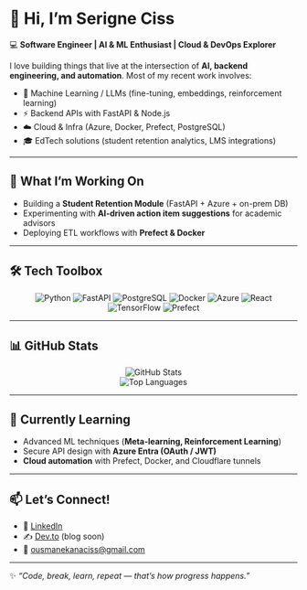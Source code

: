 
# 👋 Hi, I’m Serigne Ciss  

💻 **Software Engineer | AI & ML Enthusiast | Cloud & DevOps Explorer**  

I love building things that live at the intersection of **AI, backend engineering, and automation**. Most of my recent work involves:
- 🧠 Machine Learning / LLMs (fine-tuning, embeddings, reinforcement learning)
- ⚡ Backend APIs with FastAPI & Node.js
- ☁️ Cloud & Infra (Azure, Docker, Prefect, PostgreSQL)
- 🎓 EdTech solutions (student retention analytics, LMS integrations)

---

## 🚀 What I’m Working On
- Building a **Student Retention Module** (FastAPI + Azure + on-prem DB)
- Experimenting with **AI-driven action item suggestions** for academic advisors
- Deploying ETL workflows with **Prefect & Docker**

---

## 🛠️ Tech Toolbox
<div align="center">

![Python](https://img.shields.io/badge/-Python-3776AB?logo=python&logoColor=white&style=flat-square)
![FastAPI](https://img.shields.io/badge/-FastAPI-009688?logo=fastapi&logoColor=white&style=flat-square)
![PostgreSQL](https://img.shields.io/badge/-PostgreSQL-336791?logo=postgresql&logoColor=white&style=flat-square)
![Docker](https://img.shields.io/badge/-Docker-2496ED?logo=docker&logoColor=white&style=flat-square)
![Azure](https://img.shields.io/badge/-Azure-0078D4?logo=microsoft-azure&logoColor=white&style=flat-square)
![React](https://img.shields.io/badge/-React-61DAFB?logo=react&logoColor=white&style=flat-square)
![TensorFlow](https://img.shields.io/badge/-TensorFlow-FF6F00?logo=tensorflow&logoColor=white&style=flat-square)
![Prefect](https://img.shields.io/badge/-Prefect-000000?logo=prefect&logoColor=white&style=flat-square)

</div>

---

## 📊 GitHub Stats
<div align="center">

![GitHub Stats](https://github-readme-stats.vercel.app/api?username=ousmanekana&show_icons=true&theme=tokyonight&count_private=true)  
![Top Languages](https://github-readme-stats.vercel.app/api/top-langs/?username=ousmanekana&layout=compact&theme=tokyonight)

</div>

---

## 🌱 Currently Learning
- Advanced ML techniques (**Meta-learning, Reinforcement Learning**)
- Secure API design with **Azure Entra (OAuth / JWT)**  
- **Cloud automation** with Prefect, Docker, and Cloudflare tunnels  

---

## 📫 Let’s Connect!
- 💼 [LinkedIn](https://www.linkedin.com/in/serigne-ousmane-kana/)
- ✍️ [Dev.to](https://dev.to/YOUR-USERNAME) (blog soon)  
- 📧 ousmanekanaciss@gmail.com  

---

✨ _“Code, break, learn, repeat — that’s how progress happens.”_  

